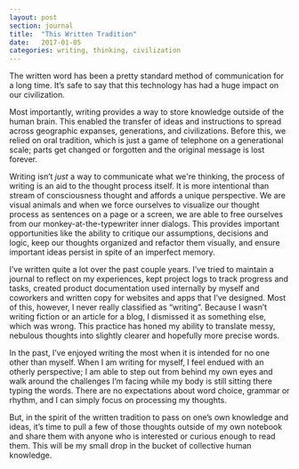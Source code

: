 ```yaml
---
layout: post
section: journal
title:  "This Written Tradition"
date:   2017-01-05
categories: writing, thinking, civilization
---
```


The written word has been a pretty standard method of communication for a long time. It’s safe to say that this technology has had a huge impact on our civilization.

Most importantly, writing provides a way to store knowledge outside of the human brain. This enabled the transfer of ideas and instructions to spread across geographic expanses, generations, and civilizations. Before this, we relied on oral tradition, which is just a game of telephone on a generational scale; parts get changed or forgotten and the original message is lost forever.

Writing isn’t _just_ a way to communicate what we're thinking, the process of writing is an aid to the thought process itself. It is more intentional than stream of consciousness thought and affords a unique perspective. We are visual animals and when we force ourselves to visualize our thought process as sentences on a page or a screen, we are able to free ourselves from our monkey-at-the-typewriter inner dialogs. This provides important opportunities like the ability to critique our assumptions, decisions and logic, keep our thoughts organized and refactor them visually, and ensure important ideas persist in spite of  an imperfect memory.

I’ve written quite a lot over the past couple years. I’ve tried to maintain a journal to reflect on my experiences, kept project logs to track progress and tasks, created product documentation used internally by myself and coworkers and written copy for websites and apps that I’ve designed. Most of this, however, I never really classified as “writing”. Because I wasn’t writing fiction or an article for a blog, I dismissed it as something else, which was wrong. This practice has honed my ability to translate messy, nebulous thoughts into slightly clearer and hopefully more precise words.

In the past, I’ve enjoyed writing the most when it is intended for no one other than myself. When I am writing for myself, I feel endued with an otherly perspective; I am able to step out from behind my own eyes and walk around the challenges I’m facing while my body is still sitting there typing the words. There are no expectations about word choice, grammar or rhythm, and I can simply focus on processing my thoughts.

But, in the spirit of the written tradition to pass on one’s own knowledge and ideas, it’s time to pull a few of those thoughts outside of my own notebook and share them with anyone who is interested or curious enough to read them. This will be my small drop in the bucket of collective human knowledge.
